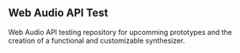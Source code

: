 ## Web Audio API Test

Web Audio API testing repository for upcomming prototypes and the creation of a functional and customizable
synthesizer.
